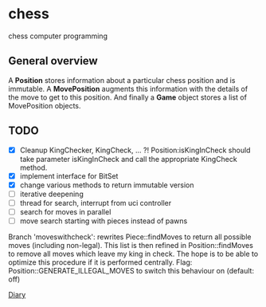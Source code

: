# chess #

chess computer programming

## General overview

A **Position** stores information about a particular chess position and is immutable.
A **MovePosition** augments this information with the details of the move to get to this position.
And finally a **Game** object stores a list of MovePosition objects.

## TODO ##

- [x] Cleanup KingChecker, KingCheck, ... ?! Position:isKingInCheck should take parameter isKingInCheck and call the
appropriate KingCheck method.
- [x] implement interface for BitSet
- [x] change various methods to return immutable version
- [ ] iterative deepening
- [ ] thread for search, interrupt from uci controller
- [ ] search for moves in parallel
- [ ] move search starting with pieces instead of pawns

Branch 'moveswithcheck': rewrites Piece::findMoves to return all possible moves (including non-legal).
This list is then refined in Position::findMoves to remove all moves which leave my king in check.
The hope is to be able to optimize this procedure if it is performed centrally.
Flag: Position::GENERATE_ILLEGAL_MOVES to switch this behaviour on (default: off)



[Diary](diary.md)



